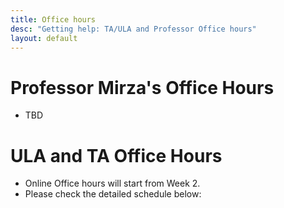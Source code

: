 ```yaml
---
title: Office hours
desc: "Getting help: TA/ULA and Professor Office hours"
layout: default
---
```



# Professor Mirza's Office Hours

* TBD

# ULA and TA Office Hours

* Online Office hours will start from Week 2.
* Please check the detailed schedule below:

<style>
iframe { width: 100%;height:880px; overflow: scroll; }  
</style>




